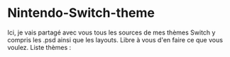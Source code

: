 # Nintendo-Switch-theme

Ici, je vais partagé avec vous tous les sources de mes thèmes Switch y compris les .psd ainsi que les layouts. Libre à vous d'en faire ce que vous voulez.
Liste thèmes :
